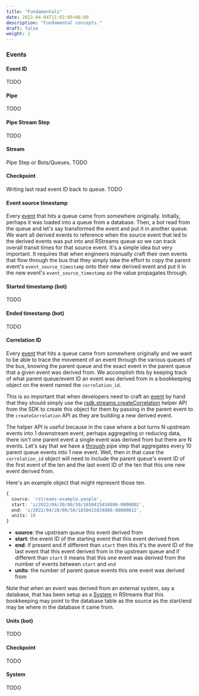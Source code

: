 ```yaml
---
title: "Fundamentals"
date: 2022-04-04T11:02:05+06:00
description: "Fundamental concepts."
draft: false
weight: 2
---
```


### Events

#### Event ID
TODO

#### Pipe
TODO

#### Pipe Stream Step
TODO

#### Stream
Pipe Step or Bots/Queues.
TODO

#### Checkpoint
Writing last read event ID back to queue.
TODO

#### Event source timestamp
Every [event](https://leoplatform.github.io/Nodejs/interfaces/lib_types.BaseEvent.html)
that hits a queue came from somewhere originally.  Initially, perhaps it was loaded into a queue
from a database.  Then, a bot read from the queue and let's say transformed the event and put 
it in another queue.  We want all derived events to reference when the source event that led to the derived
events was put into and RStreams queue so we can track overall transit times for that source event.  It's a simple
idea but very important.  It requires that when engineers manually craft their own events that flow
through the bus that they simply take the effort to copy the parent event's `event_source_timestamp` 
onto their new derived event and put it in the new event's `event_source_timestamp` so the value propagates
through.

#### Started timestamp (bot)
TODO

#### Ended timestamp (bot)
TODO

#### Correlation ID
Every [event](https://leoplatform.github.io/Nodejs/interfaces/lib_types.BaseEvent.html)
that hits a queue came from somewhere originally and we want to be able to trace the movement
of an event through the various queues of the bus, knowing the parent queue and the exact event in the parent
queue that a given event was derived from.  We accomplish this by keeping track of what parent
queue/event ID an event was derived from in a bookkeeping object on the event named the `correlation_id`.

This is so important that when developers need to craft an
 [event](https://leoplatform.github.io/Nodejs/interfaces/lib_types.BaseEvent.html) by hand that they should simply use the 
[rsdk.streams.createCorrelation](https://leoplatform.github.io/Nodejs/modules/index.StreamUtil.html#createCorrelation)
helper API from the SDK to create this object for them by passing in the parent event to the `createCorrelation`
API as they are building a new derived event.

The helper API is useful because in the case where a bot turns N upstream events into 1 downstream event, 
perhaps aggregating or reducing data, there isn't one parent event a single event was derived from but there are
N events.  Let's say that we have a [through](../../../rstreams-node-sdk/sdk-apis/transform-streams/through) pipe step
that aggregates every 10 parent queue events into 1 new event.  Well, then in that case the `correlation_id` object
will need to include the parent queue's event ID of the first event of the ten and the last event ID of the ten that this
one new event derived from.  

Here's an example object that might represent those ten.

```typescript {linenos=inline,anchorlinenos=true,lineanchors=evtsourcetm}
{
  source: 'rstreams-example.people',
  start: 'z/2022/04/20/00/50/1650415834886-0000002',
  end: 'z/2022/04/20/00/50/1650415834886-00000012',
  units: 10
}
```

* **source**: the upstream queue this event derived from
* **start**: the event ID of the starting event that this event derived from
* **end**: if present and if different than `start` then this it's the event ID of the last event that this event
derived from in the upstream queue and if different than `start` it means that this one event was derived from 
the number of events between `start` and `end`
* **units**: the number of parent queue events this one event was derived from

 Note that when an event was derived from an external system, say a database, that has been setup as a [System](#system)
 in RStreams that this bookkeeping may point to the database table as the source as the start/end may be where in the
 database it came from.

#### Units (bot)
TODO

#### Checkpoint
TODO

#### System
TODO

